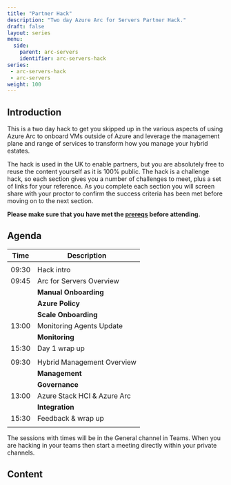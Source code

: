 ```yaml
---
title: "Partner Hack"
description: "Two day Azure Arc for Servers Partner Hack."
draft: false
layout: series
menu:
  side:
    parent: arc-servers
    identifier: arc-servers-hack
series:
 - arc-servers-hack
 - arc-servers
weight: 100
---
```


## Introduction

This is a two day hack to get you skipped up in the various aspects of using Azure Arc to onboard VMs outside of Azure and leverage the management plane and range of services to transform how you manage your hybrid estates.

The hack is used in the UK to enable partners, but you are absolutely free to reuse the content yourself as it is 100% public. The hack is a challenge hack, so each section gives you a number of challenges to meet, plus a set of links for your reference. As you complete each section you will screen share with your proctor to confirm the success criteria has been met before moving on to the next section.

**Please make sure that you have met the [prereqs](/arc/servers/prereqs) before attending.**

## Agenda

| **Time** | **Description** |
|---|---|
|||
| 09:30 | Hack intro |
| 09:45 | Arc for Servers Overview |
| | **Manual Onboarding** |
| | **Azure Policy** |
| | **Scale Onboarding** |
| 13:00 | Monitoring Agents Update |
| | **Monitoring** |
| 15:30 | Day 1 wrap up |
|||
| 09:30 | Hybrid Management Overview |
| | **Management** |
| | **Governance** |
| 13:00 | Azure Stack HCI & Azure Arc |
| | **Integration** |
| 15:30 | Feedback & wrap up |
|||

The sessions with times will be in the General channel in Teams. When you are hacking in your teams then start a meeting directly within your private channels.

## Content
